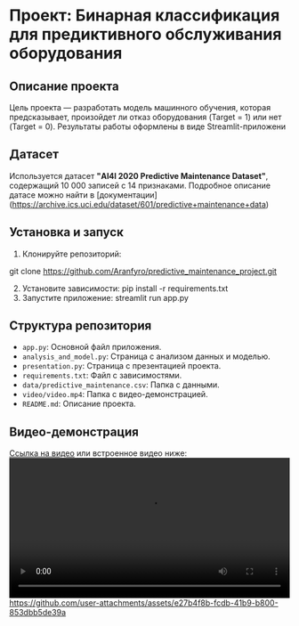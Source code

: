# Проект: Бинарная классификация для предиктивного обслуживания оборудования

## Описание проекта
Цель проекта — разработать модель машинного обучения, которая
предсказывает, произойдет ли отказ оборудования (Target = 1) или нет
(Target = 0). Результаты работы оформлены в виде Streamlit-приложени
## Датасет
Используется датасет **"AI4I 2020 Predictive Maintenance Dataset"**,
содержащий 10 000 записей с 14 признаками. Подробное описание датасе
можно найти в [документации]
(https://archive.ics.uci.edu/dataset/601/predictive+maintenance+data)
## Установка и запуск
1. Клонируйте репозиторий:

 git clone <https://github.com/Aranfyro/predictive_maintenance_project.git>

2. Установите зависимости:
 pip install -r requirements.txt
3. Запустите приложение:
 streamlit run app.py
## Структура репозитория
- `app.py`: Основной файл приложения.
- `analysis_and_model.py`: Страница с анализом данных и моделью.
- `presentation.py`: Страница с презентацией проекта.
- `requirements.txt`: Файл с зависимостями.
- `data/predictive_maintenance.csv`: Папка с данными.
- `video/video.mp4`: Папка с видео-демонстрацией.
- `README.md`: Описание проекта.
## Видео-демонстрация
[Ссылка на видео](video/video.mp4) или встроенное видео ниже:
<video src="https://github.com/user-attachments/assets/e27b4f8b-fcdb-41b9-b800-853dbb5de39a" controls width="100%"></video>
https://github.com/user-attachments/assets/e27b4f8b-fcdb-41b9-b800-853dbb5de39a

